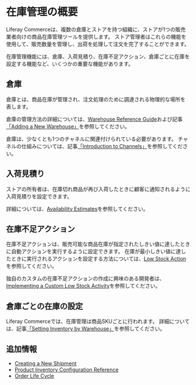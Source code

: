 # 在庫管理の概要

Liferay Commerceは、複数の倉庫とストアを持つ組織に、ストアが1つの販売業者向けの商品在庫管理ツールを提供します。 ストア管理者はこれらの機能を使用して、販売数量を管理し、出荷を処理して注文を完了することができます。

在庫管理機能には、倉庫、入荷見積り、在庫不足アクション、倉庫ごとに在庫を設定する機能など、いくつかの重要な機能があります。

## 倉庫

倉庫とは、商品在庫が管理され、注文処理のために調達される物理的な場所を表します。

倉庫の管理方法の詳細については、[Warehouse Reference Guide](./warehouse-reference-guide.md)および記事[「Adding a New Warehouse」](./adding-a-new-warehouse.md)を参照してください。

倉庫は、少なくとも1つのチャネルに関連付けられている必要があります。 チャネルの仕組みについては、記事[「Introduction to Channels」](../creating-and-managing-products/introduction-to-channels.md)を参照してください。

## 入荷見積り

ストアの所有者は、在庫切れ商品が再び入荷したときに顧客に通知されるように入荷見積りを設定できます。

詳細については、[Availability Estimates](./availability-estimates.md)を参照してください。

## 在庫不足アクション

在庫不足アクションは、販売可能な商品在庫が指定されたしきい値に達したときに自動アクションを実行するように設定できます。 在庫が最小しきい値に達したときに実行されるアクションを設定する方法については、[Low Stock Action](./low-stock-action.md)を参照してください。

独自のカスタムの在庫不足アクションの作成に興味のある開発者は、[Implementing a Custom Low Stock Activity](../../developer-guide/tutorials/implementing-a-custom-low-stock-activity.md)を参照してください。

## 倉庫ごとの在庫の設定

Liferay Commerceでは、在庫管理は商品SKUごとに行われます。 詳細については、記事[「Setting Inventory by Warehouse」](./setting-inventory-by-warehouse.md)を参照してください。

## 追加情報

  - [Creating a New Shipment](../../orders-and-fulfillment/managing-shipments/creating-a-shipment.md)
  - [Product Inventory Configuration Reference](./product-inventory-configuration-reference.md)
  - [Order Life Cycle](../../orders-and-fulfillment/order-management/order-life-cycle.md)
